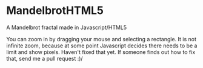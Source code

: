 # MandelbrotHTML5
A Mandelbrot fractal made in Javascript/HTML5

You can zoom in by dragging your mouse and selecting a rectangle. It is not infinite zoom, because at some point
Javascript decides there needs to be a limit and show pixels. Haven't fixed that yet. If someone finds out how to fix that, 
send me a pull request :)/
